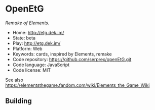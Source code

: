 # OpenEtG

_Remake of Elements._

- Home: http://etg.dek.im/
- State: beta
- Play: http://etg.dek.im/
- Platform: Web
- Keywords: cards, inspired by Elements, remake
- Code repository: https://github.com/serprex/openEtG.git
- Code language: JavaScript
- Code license: MIT

See also https://elementsthegame.fandom.com/wiki/Elements_the_Game_Wiki

## Building
